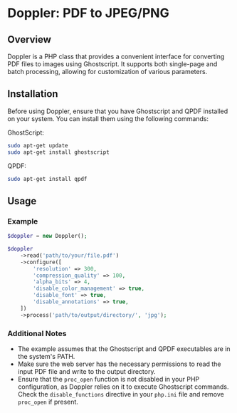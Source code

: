 # Doppler: PDF to JPEG/PNG 

## Overview

Doppler is a PHP class that provides a convenient interface for converting PDF files to images using Ghostscript. It supports both single-page and batch processing, allowing for customization of various parameters.

## Installation

Before using Doppler, ensure that you have Ghostscript and QPDF installed on your system. You can install them using the following commands:

GhostScript:
```bash
sudo apt-get update
sudo apt-get install ghostscript
```

QPDF:
```bash
sudo apt-get install qpdf
```

## Usage

### Example

```php
$doppler = new Doppler();

$doppler
    ->read('path/to/your/file.pdf')
    ->configure([
        'resolution' => 300,
        'compression_quality' => 100,
        'alpha_bits' => 4,
        'disable_color_management' => true,
        'disable_font' => true,
        'disable_annotations' => true,
    ])
    ->process('path/to/output/directory/', 'jpg');
```

### Additional Notes

- The example assumes that the Ghostscript and QPDF executables are in the system's PATH.
- Make sure the web server has the necessary permissions to read the input PDF file and write to the output directory.
- Ensure that the `proc_open` function is not disabled in your PHP configuration, as Doppler relies on it to execute Ghostscript commands. Check the `disable_functions` directive in your `php.ini` file and remove `proc_open` if present.
